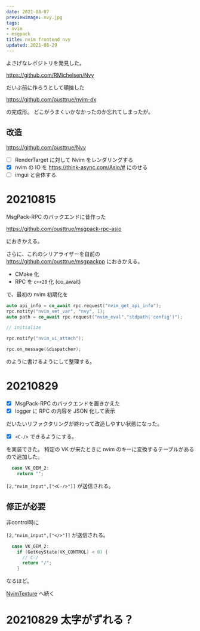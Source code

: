 ```yaml
---
date: 2021-08-07
previewimage: nvy.jpg
tags:
- nvim
- msgpack
title: nvim frontend nvy
updated: 2021-08-29
---
```


よさげなレポジトリを発見した。

https://github.com/RMichelsen/Nvy

だいぶ前に作ろうとして頓挫した

https://github.com/ousttrue/nvim-dx

の完成形。
どこがうまくいかなかったのか忘れてしまったが。

## 改造

https://github.com/ousttrue/Nvy

* [ ] RenderTarget に対して Nvim をレンダリングする
* [x] nvim の IO を https://think-async.com/Asio/# にのせる
* [ ] imgui と合体する

# 20210815

MsgPack-RPC のバックエンドに昔作った

https://github.com/ousttrue/msgpack-rpc-asio

におきかえる。

さらに、これのシリアライザーを自前の https://github.com/ousttrue/msgpackpp におきかえる。

* CMake 化
* RPC を `c++20` 化 (co_await)

で、最初の nvim 初期化を

```c++
auto api_info = co_await rpc.request("nvim_get_api_info");
rpc.notity("nvim_set_var", "nvy", 1);
auto path = co_await rpc.request("nvim_eval","stdpath('config')");

// initialize

rpc.notify("nvim_ui_attach");

rpc.on_message(&dispatcher);
```

のように書けるようにして整理する。

# 20210829

* [x] MsgPack-RPC のバックエンドを置きかえた
* [x] logger に RPC の内容を JSON 化して表示

だいたいリファクタリングが終わって改造しやすい状態になった。

* [x] `<C-/>` できるようにする。

を実装できた。
特定の VK が来たときに nvim のキーに変換するテーブルがあるので追加した。

```cpp
  case VK_OEM_2:
    return "";
```

`[2,"nvim_input",["<C-/>"]]` が送信される。

## 修正が必要

非control時に

`[2,"nvim_input",["</>"]]` が送信される。

```cpp
  case VK_OEM_2:
    if (GetKeyState(VK_CONTROL) < 0) {
      // C-/
      return "/";
    }
```

なるほど。

[NvimTexture](@/posts/2021/summer/nvimtexture.md) へ続く

# 20210829  太字がずれる？

